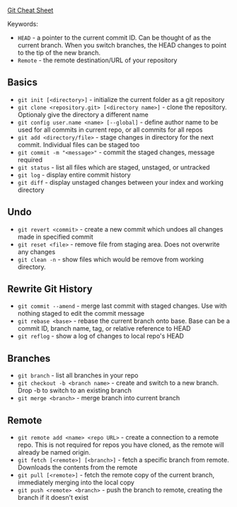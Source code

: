 [Git Cheat Sheet](https://www.atlassian.com/git/tutorials/atlassian-git-cheatsheet)

Keywords:

- `HEAD` - a pointer to the current commit ID. Can be thought of as the current branch. When you switch branches, the HEAD changes to point to the tip of the new branch.
- `Remote` - the remote destination/URL of your repository

## Basics

- `git init [<directory>]` - initialize the current folder as a git repository
- `git clone <repository.git> [<directory name>]` - clone the repository. Optionaly give the directory a different name
- `git config user.name <name> [--global]` - define author name to be used for all commits in current repo, or all commits for all repos
- `git add <directory/file>` - stage changes in directory for the next commit. Individual files can be staged too
- `git commit -m "<message>"` - commit the staged changes, message required
- `git status` - list all files which are staged, unstaged, or untracked
- `git log` - display entire commit history
- `git diff` - display unstaged changes between your index and working directory

## Undo

- `git revert <commit>` - create a new commit which undoes all changes made in specified commit
- `git reset <file>` - remove file from staging area. Does not overwrite any changes
- `git clean -n` - show files which would be remove from working directory.

## Rewrite Git History

- `git commit --amend` - merge last commit with staged changes. Use with nothing staged to edit the commit message
- `git rebase <base>` - rebase the current branch onto base. Base can be a commit ID, branch name, tag, or relative reference to HEAD
- `git reflog` - show a log of changes to local repo's HEAD

## Branches

- `git branch` - list all branches in your repo
- `git checkout -b <branch name>` - create and switch to a new branch. Drop -b to switch to an existing branch
- `git merge <branch>` - merge branch into current branch

## Remote

- `git remote add <name> <repo URL>` - create a connection to a remote repo. This is not required for repos you have cloned, as the remote will already be named origin.
- `git fetch [<remote>] [<branch>]` - fetch a specific branch from remote. Downloads the contents from the remote
- `git pull [<remote>]` - fetch the remote copy of the current branch, immediately merging into the local copy
- `git push <remote> <branch>` - push the branch to remote, creating the branch if it doesn't exist
